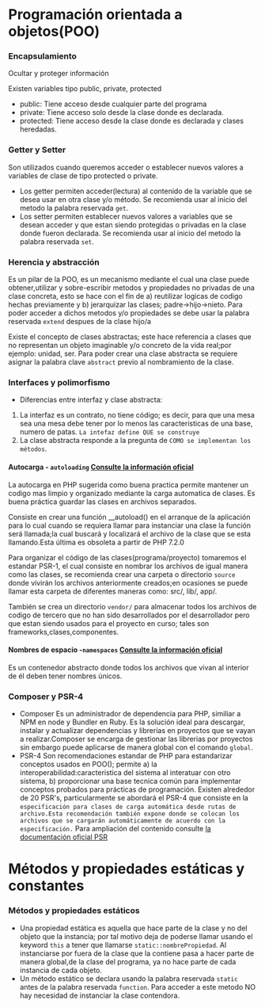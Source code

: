 # Programación orientada a objetos(POO)
### Encapsulamiento
Ocultar y proteger información

Existen variables tipo public, private, protected
* public: Tiene acceso desde cualquier parte del programa
* private: Tiene acceso solo desde la clase donde es declarada.
* protected: Tiene acceso desde la clase donde es declarada y clases heredadas.

### Getter y Setter
Son utilizados cuando queremos acceder o establecer nuevos valores a variables de clase de tipo protected o private.
- Los getter permiten acceder(lectura) al contenido de la variable que se desea usar en otra clase y/o método.
Se recomienda usar al inicio del metodo la palabra reservada ````get````.
- Los setter permiten establecer nuevos valores a variables que se desean acceder y que estan siendo protegidas o privadas en la clase donde fueron declarada.
Se recomienda usar al inicio del metodo la palabra reservada ````set````.

### Herencia y abstracción
Es un pilar de la POO, es un mecanismo mediante el cual una clase puede obtener,utilizar y sobre-escribir metodos y propiedades no privadas de una clase concreta, esto se hace con el fin de a) reutilizar logicas de codigo hechas previamente y b) jerarquizar las clases; padre->hijo->nieto.
Para poder acceder a dichos metodos y/o propiedades se debe usar la palabra reservada ````extend```` despues de la clase hijo/a

Existe el concepto de clases abstractas; este hace referencia a clases que no representan un objeto imaginable y/o concreto de la vida real;por ejemplo: unidad, ser.
Para poder crear una clase abstracta se requiere asignar la palabra clave ````abstract```` previo al nombramiento de la clase.

### Interfaces y polimorfismo

* Diferencias entre interfaz y clase abstracta:
1. La interfaz es un contrato, no tiene código; es decir, para que una mesa sea una mesa debe tener por lo menos las caracteristicas de una base, numero de patas.
````La intefaz define QUE se construye````
2. La clase abstracta responde a la pregunta de ````COMO se implementan los métodos````.

#### Autocarga - ````autoloading```` [Consulte la información oficial](https://www.php.net/manual/es/language.oop5.autoload.php)
La autocarga en PHP sugerida como buena practica permite mantener un codigo mas limpio y organizado mediante la carga automatica de clases. Es buena práctica guardar las clases en archivos separados.

Consiste en crear una función __autoload() en el arranque de la aplicación para lo cual cuando se requiera llamar para instanciar una clase la función será llamada;la cual buscará y localizará el archivo de la clase que se esta llamando.Esta última es obsoleta a partir de PHP 7.2.0

Para organizar el código de las clases(programa/proyecto) tomaremos el estandar PSR-1, el cual consiste en nombrar los archivos de igual manera como las clases, se recomienda crear una carpeta o directorio ````source```` donde vivirán los archivos anteriormente creados;en ocasiones se puede llamar esta carpeta de diferentes maneras como: src/, lib/, app/.

También se crea un directorio ````vendor/```` para almacenar todos los archivos de codigo de tercero que no han sido desarrollados por el desarrollador pero que estan siendo usados para el proyecto en curso; tales son frameworks,clases,componentes. 


#### Nombres de espacio -````namespaces```` [Consulte la información oficial](https://www.php.net/manual/es/language.namespaces.basics.php)

Es un contenedor abstracto donde todos los archivos que vivan al interior de él deben tener nombres únicos.
### Composer y PSR-4
* Composer
Es un administrador de dependencia para PHP, similiar a NPM en node y Bundler en Ruby. Es la solución ideal para descargar, instalar y actualizar dependencias y librerias en proyectos que se vayan a realizar.Composer se encarga de gestionar las librerias por proyectos sin embargo puede aplicarse de manera global con el comando ````global````.
* PSR-4
Son recomendaciones estandar de PHP para estandarizar conceptos usados en POO(); permite a) la interoperabilidad:caracteristica del sistema al interatuar con otro sistema, b) proporcionar una base tecnica común para implementar conceptos probados para prácticas de programación.
Existen alrededor de 20 PSR's, particularmente se abordará el PSR-4 que consiste en la ````especificación para clases de carga automática desde rutas de archivo.Esta recomendación también expone donde se colocan los archivos que se cargarán automáticamente de acuerdo con la especificación.```` Para ampliación del contenido consulte [la documentación oficial PSR](https://www.php-fig.org/psr/psr-4/)


# Métodos y propiedades estáticas y constantes

### Métodos y propiedades estáticos
* Una propiedad estática es aquella que hace parte de la clase y no del objeto que la instancia; por tal motivo deja de poderse llamar usando el keyword ````this```` a tener que llamarse ````static::nombrePropiedad````.
Al instanciarse por fuera de la clase que la contiene pasa a hacer parte de manera global,de la clase del programa, ya no hace parte de cada instancia de cada objeto.
* Un método estático se declara usando la palabra reservada ````static```` antes de la palabra reservada ````function````. Para acceder a este metodo NO hay necesidad de instanciar la clase contendora.

